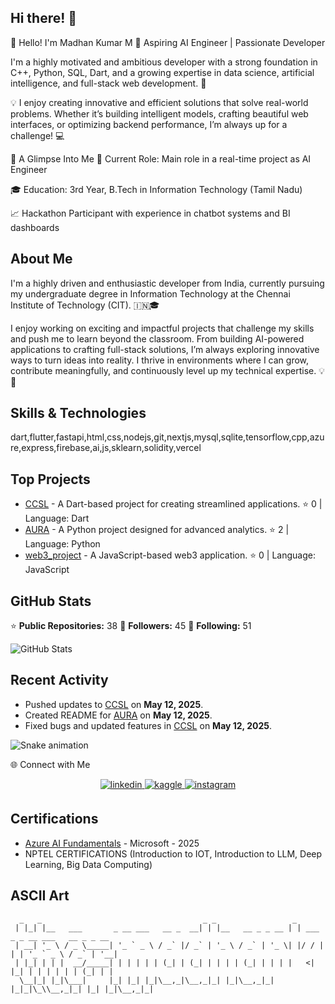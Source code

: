 ## Hi there! 👋

👋 Hello! I'm Madhan Kumar M
🎯 Aspiring AI Engineer | Passionate Developer 

I'm a highly motivated and ambitious developer with a strong foundation in C++, Python, SQL, Dart, and a growing expertise in data science, artificial intelligence, and full-stack web development. 🚀

💡 I enjoy creating innovative and efficient solutions that solve real-world problems. Whether it’s building intelligent models, crafting beautiful web interfaces, or optimizing backend performance, I’m always up for a challenge! 💻

🌟 A Glimpse Into Me
💼 Current Role: Main role in a real-time project as AI Engineer

🎓 Education: 3rd Year, B.Tech in Information Technology (Tamil Nadu)

📈 Hackathon Participant with experience in chatbot systems and BI dashboards


## About Me

I'm a highly driven and enthusiastic developer from India, currently pursuing my undergraduate degree in Information Technology at the Chennai Institute of Technology (CIT). 🇮🇳🎓

I enjoy working on exciting and impactful projects that challenge my skills and push me to learn beyond the classroom. From building AI-powered applications to crafting full-stack solutions, I’m always exploring innovative ways to turn ideas into reality. I thrive in environments where I can grow, contribute meaningfully, and continuously level up my technical expertise. 💡🚀

## Skills & Technologies

dart,flutter,fastapi,html,css,nodejs,git,nextjs,mysql,sqlite,tensorflow,cpp,azure,express,firebase,ai,js,sklearn,solidity,vercel

## Top Projects

- [CCSL](https://github.com/the-madhankumar/CCSL) - A Dart-based project for creating streamlined applications. ⭐ 0 | Language: Dart
- [AURA](https://github.com/the-madhankumar/AURA) - A Python project designed for advanced analytics. ⭐ 2 | Language: Python
- [web3_project](https://github.com/the-madhankumar/web3_project) - A JavaScript-based web3 application. ⭐ 0 | Language: JavaScript



## GitHub Stats

⭐ **Public Repositories:** 38
👥 **Followers:** 45
👤 **Following:** 51

![GitHub Stats](https://github-readme-stats.vercel.app/api?username=the-madhankumar&show_icons=true&theme=radical)

## Recent Activity

- Pushed updates to [CCSL](https://github.com/the-madhankumar/CCSL) on **May 12, 2025**.
- Created README for [AURA](https://github.com/the-madhankumar/AURA) on **May 12, 2025**.
- Fixed bugs and updated features in [CCSL](https://github.com/the-madhankumar/CCSL) on **May 12, 2025**.

<img src="https://raw.githubusercontent.com/maurodesouza/maurodesouza/output/snake.svg" alt="Snake animation" />

🌐 Connect with Me
<div align="center"> <a href="https://www.linkedin.com/in/madhan-kumar-m-90381a257" target="_blank"> <img src="https://img.shields.io/badge/linkedin-%231E77B5.svg?&style=for-the-badge&logo=linkedin&logoColor=white" alt="linkedin" style="margin-bottom: 5px;" /> </a> <a href="https://www.kaggle.com/madhankumar789" target="_blank"> <img src="https://img.shields.io/badge/Kaggle-20BEFF.svg?&style=for-the-badge&logo=kaggle&logoColor=white" alt="kaggle" style="margin-bottom: 5px;" /> </a> <a href="https://www.instagram.com/the.cybersteve/" target="_blank"> <img src="https://img.shields.io/badge/instagram-%23E4405F.svg?&style=for-the-badge&logo=instagram&logoColor=white" alt="instagram" style="margin-bottom: 5px;" /> </a> </div>

## Certifications

- [Azure AI Fundamentals](https://learn.microsoft.com/en-us/users/themadhankumar/credentials/certification/azure-ai-fundamentals?tab=credentials-tab) - Microsoft - 2025
- NPTEL CERTIFICATIONS (Introduction to IOT, Introduction to LLM, Deep Learning, Big Data Computing)


## ASCII Art

```
  _   _                                    _ _                 _                               
 | |_| |__   ___       _ __ ___   __ _  __| | |__   __ _ _ __ | | ___   _ _ __ ___   __ _ _ __ 
 | __| '_ \ / _ \_____| '_ ` _ \ / _` |/ _` | '_ \ / _` | '_ \| |/ / | | | '_ ` _ \ / _` | '__|
 | |_| | | |  __/_____| | | | | | (_| | (_| | | | | (_| | | | |   <| |_| | | | | | | (_| | |   
  \__|_| |_|\___|     |_| |_| |_|\__,_|\__,_|_| |_|\__,_|_| |_|_|\_\\__,_|_| |_| |_|\__,_|_|   
                                                                                               
```
